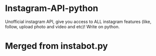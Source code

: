 # Instagram-API-python
Unofficial instagram API, give you access to ALL instagram features (like, follow, upload photo and video and etc)! Write on python.

# Merged from instabot.py
